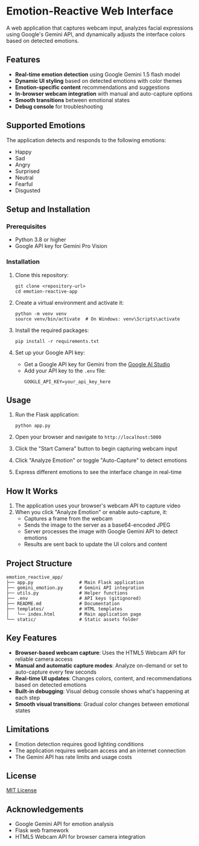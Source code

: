 # Emotion-Reactive Web Interface

A web application that captures webcam input, analyzes facial expressions using Google's Gemini API, and dynamically adjusts the interface colors based on detected emotions.

## Features

- **Real-time emotion detection** using Google Gemini 1.5 flash model
- **Dynamic UI styling** based on detected emotions with color themes
- **Emotion-specific content** recommendations and suggestions
- **In-browser webcam integration** with manual and auto-capture options
- **Smooth transitions** between emotional states
- **Debug console** for troubleshooting

## Supported Emotions

The application detects and responds to the following emotions:
- Happy
- Sad
- Angry
- Surprised
- Neutral
- Fearful
- Disgusted

## Setup and Installation

### Prerequisites

- Python 3.8 or higher
- Google API key for Gemini Pro Vision

### Installation

1. Clone this repository:
   ```
   git clone <repository-url>
   cd emotion-reactive-app
   ```

2. Create a virtual environment and activate it:
   ```
   python -m venv venv
   source venv/bin/activate  # On Windows: venv\Scripts\activate
   ```

3. Install the required packages:
   ```
   pip install -r requirements.txt
   ```

4. Set up your Google API key:
   - Get a Google API key for Gemini from the [Google AI Studio](https://makersuite.google.com/app/apikey)
   - Add your API key to the `.env` file:
     ```
     GOOGLE_API_KEY=your_api_key_here
     ```

## Usage

1. Run the Flask application:
   ```
   python app.py
   ```

2. Open your browser and navigate to `http://localhost:5000`

3. Click the "Start Camera" button to begin capturing webcam input

4. Click "Analyze Emotion" or toggle "Auto-Capture" to detect emotions

5. Express different emotions to see the interface change in real-time

## How It Works

1. The application uses your browser's webcam API to capture video
2. When you click "Analyze Emotion" or enable auto-capture, it:
   - Captures a frame from the webcam
   - Sends the image to the server as a base64-encoded JPEG
   - Server processes the image with Google Gemini API to detect emotions
   - Results are sent back to update the UI colors and content

## Project Structure

```
emotion_reactive_app/
├── app.py                 # Main Flask application
├── gemini_emotion.py      # Gemini API integration
├── utils.py               # Helper functions
├── .env                   # API keys (gitignored)
├── README.md              # Documentation
├── templates/             # HTML templates
│   └── index.html         # Main application page
└── static/                # Static assets folder
```

## Key Features

- **Browser-based webcam capture**: Uses the HTML5 Webcam API for reliable camera access
- **Manual and automatic capture modes**: Analyze on-demand or set to auto-capture every few seconds
- **Real-time UI updates**: Changes colors, content, and recommendations based on detected emotions
- **Built-in debugging**: Visual debug console shows what's happening at each step
- **Smooth visual transitions**: Gradual color changes between emotional states

## Limitations

- Emotion detection requires good lighting conditions
- The application requires webcam access and an internet connection
- The Gemini API has rate limits and usage costs

## License

[MIT License](LICENSE)

## Acknowledgements

- Google Gemini API for emotion analysis
- Flask web framework
- HTML5 Webcam API for browser camera integration